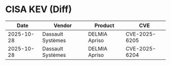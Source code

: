 # CISA KEV (Diff)

| Date | Vendor | Product | CVE |
| ---- | ------ | ------- | --- |
| 2025-10-28 | Dassault Systèmes | DELMIA Apriso | CVE-2025-6205 |
| 2025-10-28 | Dassault Systèmes | DELMIA Apriso | CVE-2025-6204 |
